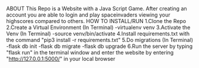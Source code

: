 ABOUT This Repo is a Website with a Java Script Game. After creating an account you are able to login and play spaceinvaders viewing your highscores compared to others. 
HOW TO INSTALL/RUN
1.Clone the Repo
2.Create a Virtual Environment 
(In Terminal)
-virtualenv venv
3.Activate the Venv
(In Terminal)
-source venv/bin/activate
4.Install requirements.txt with the command "pip3 install -r requirements.txt"
5.Do migrations
(In Terminal)
-flask db init
-flask db migrate
-flask db upgrade
6.Run the server by typing "flask run" in the terminal window and enter the website by entering "http://127.0.0.1:5000/" in your local browser